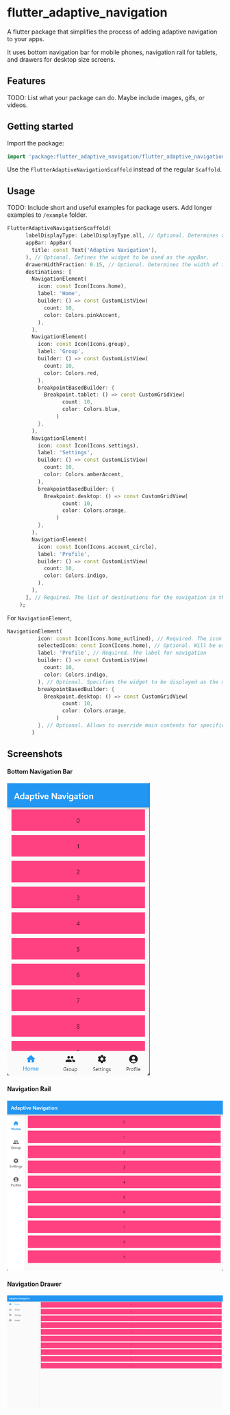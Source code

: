 # flutter_adaptive_navigation

A flutter package that simplifies the process of adding adaptive navigation to your apps. 

It uses bottom navigation bar for mobile phones, navigation rail for tablets, and drawers for desktop size screens.

## Features

TODO: List what your package can do. Maybe include images, gifs, or videos.

## Getting started

Import the package:

```dart
import 'package:flutter_adaptive_navigation/flutter_adaptive_navigation.dart';
```

Use the `FlutterAdaptiveNavigationScaffold` instead of the regular `Scaffold`.

## Usage

TODO: Include short and useful examples for package users. Add longer examples
to `/example` folder.

```dart
FlutterAdaptiveNavigationScaffold(
      labelDisplayType: LabelDisplayType.all, // Optional. Determines which labels to display on Tablets and Mobile screens. Ignored on desktops. Defaults to showing only the selected labels.
      appBar: AppBar(
        title: const Text('Adaptive Navigation'),
      ), // Optional. Defines the widget to be used as the appBar.
      drawerWidthFraction: 0.15, // Optional. Determines the width of the drawer in terms of percentage of the viewport width. Default: 20%. Should be expressed as a fraction (between 0 and 1)
      destinations: [
        NavigationElement(
          icon: const Icon(Icons.home),
          label: 'Home',
          builder: () => const CustomListView(
            count: 10,
            color: Colors.pinkAccent,
          ),
        ),
        NavigationElement(
          icon: const Icon(Icons.group),
          label: 'Group',
          builder: () => const CustomListView(
            count: 10,
            color: Colors.red,
          ),
          breakpointBasedBuilder: {
            Breakpoint.tablet: () => const CustomGridView(
                  count: 10,
                  color: Colors.blue,
                )
          },
        ),
        NavigationElement(
          icon: const Icon(Icons.settings),
          label: 'Settings',
          builder: () => const CustomListView(
            count: 10,
            color: Colors.amberAccent,
          ),
          breakpointBasedBuilder: {
            Breakpoint.desktop: () => const CustomGridView(
                  count: 10,
                  color: Colors.orange,
                )
          },
        ),
        NavigationElement(
          icon: const Icon(Icons.account_circle),
          label: 'Profile',
          builder: () => const CustomListView(
            count: 10,
            color: Colors.indigo,
          ),
        ),
      ], // Required. The list of destinations for the navigation in the app. Should have atleast 1 element.
    );
```

For `NavigationElement`,

```dart
NavigationElement(
          icon: const Icon(Icons.home_outlined), // Required. The icon to be displayed in the navigation
          selectedIcon: const Icon(Icons.home), // Optional. Will be used if specifed for active page.
          label: 'Profile', // Required. The label for navigation
          builder: () => const CustomListView(
            count: 10,
            color: Colors.indigo,
          ), // Optional. Specifies the widget to be displayed as the main contents of the screen. Will be used at all breakpoints. Do specify either this or `breakpointBasedBuilder`
          breakpointBasedBuilder: {
            Breakpoint.desktop: () => const CustomGridView(
                  count: 10,
                  color: Colors.orange,
                )
          }, // Optional. Allows to override main contents for specific device types.
        )
```

## Screenshots

#### Bottom Navigation Bar

![Bottom Navigation Bar](./screenshots/bottomNavigation.png "Bottom Navigation Bar")

#### Navigation Rail

![Navigation Rail](./screenshots/navigationRail.png "Navigation Rail")

#### Navigation Drawer

![Navigation Drawer](./screenshots/navigationDrawer.png "Navigation Drawer")
